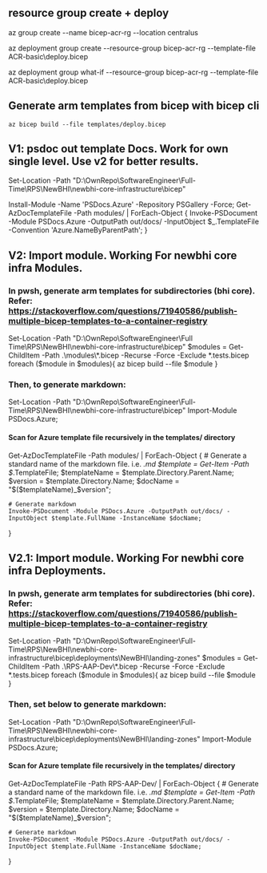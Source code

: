 ## resource group create + deploy

az group create --name bicep-acr-rg --location centralus

az deployment group create --resource-group bicep-acr-rg --template-file ACR-basic\deploy.bicep

<!-- --parameters v3\deployment\parameters.json -->

az deployment group what-if --resource-group bicep-acr-rg --template-file ACR-basic\deploy.bicep

<!-- --parameters v3\deployment\parameters.json -->

## Generate arm templates from bicep with bicep cli

    az bicep build --file templates/deploy.bicep


## V1: psdoc out template Docs. Work for own single level. Use v2 for better results.

Set-Location -Path "D:\OwnRepo\SoftwareEngineer\Full-Time\RPS\NewBHI\newbhi-core-infrastructure\bicep"

Install-Module -Name 'PSDocs.Azure' -Repository PSGallery -Force;
Get-AzDocTemplateFile -Path modules/ | ForEach-Object {
Invoke-PSDocument -Module PSDocs.Azure -OutputPath out/docs/ -InputObject $\_.TemplateFile -Convention 'Azure.NameByParentPath';
}

## V2: Import module. Working For newbhi core infra Modules.

### In pwsh, generate arm templates for subdirectories (bhi core). Refer: https://stackoverflow.com/questions/71940586/publish-multiple-bicep-templates-to-a-container-registry

Set-Location -Path  "D:\OwnRepo\SoftwareEngineer\Full Time\RPS\NewBHI\newbhi-core-infrastructure\bicep"
 $modules = Get-ChildItem -Path .\modules\*.bicep -Recurse -Force -Exclude *.tests.bicep
        foreach ($module in $modules){
             az bicep build --file $module
        }
### Then, to generate markdown:
Set-Location -Path "D:\OwnRepo\SoftwareEngineer\Full-Time\RPS\NewBHI\newbhi-core-infrastructure\bicep"
Import-Module PSDocs.Azure;

#### Scan for Azure template file recursively in the templates/ directory
Get-AzDocTemplateFile -Path modules/ | ForEach-Object {
    # Generate a standard name of the markdown file. i.e. <name>_<version>.md
    $template = Get-Item -Path $_.TemplateFile;
    $templateName = $template.Directory.Parent.Name;
    $version = $template.Directory.Name;
    $docName = "$($templateName)_$version";

    # Generate markdown
    Invoke-PSDocument -Module PSDocs.Azure -OutputPath out/docs/ -InputObject $template.FullName -InstanceName $docName;
}

## V2.1: Import module. Working For newbhi core infra Deployments.
### In pwsh, generate arm templates for subdirectories (bhi core). Refer: https://stackoverflow.com/questions/71940586/publish-multiple-bicep-templates-to-a-container-registry
Set-Location -Path "D:\OwnRepo\SoftwareEngineer\Full-Time\RPS\NewBHI\newbhi-core-infrastructure\bicep\deployments\NewBHI\landing-zones"
 $modules = Get-ChildItem -Path .\RPS-AAP-Dev\*.bicep -Recurse -Force -Exclude *.tests.bicep
        foreach ($module in $modules){
             az bicep build --file $module
        }
### Then, set below to generate markdown:
Set-Location -Path "D:\OwnRepo\SoftwareEngineer\Full-Time\RPS\NewBHI\newbhi-core-infrastructure\bicep\deployments\NewBHI\landing-zones"
Import-Module PSDocs.Azure;
#### Scan for Azure template file recursively in the templates/ directory
Get-AzDocTemplateFile -Path RPS-AAP-Dev/ | ForEach-Object {
    # Generate a standard name of the markdown file. i.e. <name>_<version>.md
    $template = Get-Item -Path $_.TemplateFile;
    $templateName = $template.Directory.Parent.Name;
    $version = $template.Directory.Name;
    $docName = "$($templateName)_$version";

    # Generate markdown
    Invoke-PSDocument -Module PSDocs.Azure -OutputPath out/docs/ -InputObject $template.FullName -InstanceName $docName;
}

<!-- ## v3
Get-AzDocTemplateFile -Path modules/ | ForEach-Object {
    Invoke-PSDocument -Module PSDocs.Azure -InputPath . -Convention 'Azure.NameByParentPath' -OutputPath 'out/docs/'
} -->
